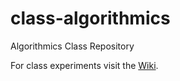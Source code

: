 # class-algorithmics
Algorithmics Class Repository

For class experiments visit the [Wiki](https://github.com/jpzm/class-algorithmics/wiki).
